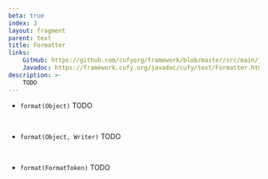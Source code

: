 ```yaml
---
beta: true
index: 3
layout: fragment
parent: text
title: Formatter
links:
    GitHub: https://github.com/cufyorg/framework/blob/master/src/main/java/cufy/text/Formatter.java
    Javadoc: https://framework.cufy.org/javadoc/cufy/text/Formatter.html
description: >-
    TODO
---
```


- `format(Object)` TODO
<br>

- `format(Object, Writer)` TODO
<br>

- `format(FormatToken)` TODO